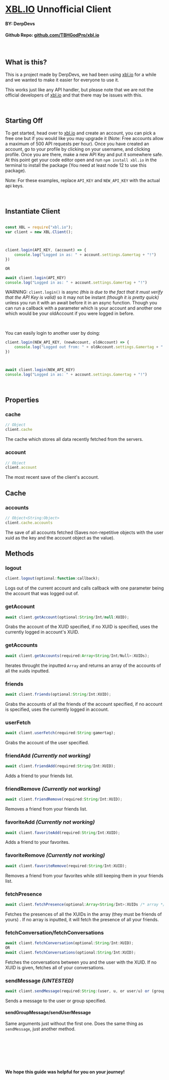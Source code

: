 # [XBL.IO](https://xbl.io) Unnofficial Client
#### BY: DerpDevs
#### Github Repo: [github.com/TBHGodPro/xbl.io](https://github.com/TBHGodPro/xbl.io)

<br>

## What is this?

This is a project made by DerpDevs, we had been using [xbl.io](https://xbl.io) for a while and we wanted to make it easier for everyone to use it.

This works just like any API handler, but please note that we are not the official developers of [xbl.io](https://xbl.io) and that there may be issues with this.

<br>

## Starting Off

To get started, head over to [xbl.io](https://xbl.io) and create an account, you can pick a free one but if you would like you may upgrade it (Note: Free accounts allow a maximum of 500 API requests per hour). Once you have created an account, go to your profile by clicking on your username, and clicking profile. Once you are there, make a new API Key and put it somewhere safe. At this point get your code editor open and run `npm install xbl.io` in the terminal to install the package (You need at least node 12 to use this package). 

Note: For these examples, replace `API_KEY` and `NEW_API_KEY` with the actual api keys.

<br>

## Instantiate Client

```JavaScript

const XBL = require("xbl.io");
var client = new XBL.Client();



client.login(API_KEY, (account) => {
	console.log("Logged in as: " + account.settings.Gamertag + "!")
})

OR

await client.login(API_KEY)
console.log("Logged in as: " + account.settings.Gamertag + "!")
```

WARNING: `client.login()` is async *(this is due to the fact that it must verify that the API Key is valid)* so it may not be instant *(though it is pretty quick)* unless you run it with an await before it in an async function. Though you can run a callback with a parameter which is your account and another one which would be your oldAccount if you were logged in before.

<br>

You can easily login to another user by doing:

```JavaScript
client.login(NEW_API_KEY, (newAccount, oldAccount) => {
	console.log("Logged out from: " + oldAccount.settings.Gamertag + " and logged in as: " + newAccount.settings.Gamertag + "!")
})



await client.login(NEW_API_KEY)
console.log("Logged in as: " + account.settings.Gamertag + "!")
```

<br>

## Properties

### cache
```JavaScript
// Object
client.cache
```
The cache which stores all data recently fetched from the servers.

### account
```JavaScript
// Object
client.account
```
The most recent save of the client's account.



## Cache

### accounts
```JavaScript
// Object<String:Object>
client.cache.accounts
```
The save of all accounts fetched (Saves non-repetitive objects with the user xuid as the key and the account object as the value).



## Methods

### logout
```JavaScript
client.logout(optional:function:callback);
```
Logs out of the current account and calls callback with one parameter being the account that was logged out of.

### getAccount 
```JavaScript
await client.getAccount(optional:String/Int/null:XUID);
```
Grabs the account of the XUID specified, if no XUID is specified, uses the currently logged in account's XUID.

### getAccounts
```JavaScript
await client.getAccounts(required:Array<String/Int/Null>:XUIDs);
```
Iterates throught the inputted `Array` and returns an array of the accounts of all the xuids inputted.

### friends 
```JavaScript
await client.friends(optional:String/Int:XUID);
```
Grabs the accounts of all the friends of the account specified, if no account is specified, uses the currently logged in account.

### userFetch 
```JavaScript
await client.userFetch(required:String:gamertag);
```
Grabs the account of the user specified.

### friendAdd *(Currently not working)*
```JavaScript
await client.friendAdd(required:String/Int:XUID);
```
Adds a friend to your friends list.

### friendRemove *(Currently not working)*
```JavaScript
await client.friendRemove(required:String/Int:XUID);
```
Removes a friend from your friends list.

### favoriteAdd *(Currently not working)*
```JavaScript
await client.favoriteAdd(required:String/Int:XUID);
```
Adds a friend to your favorites.

### favoriteRemove *(Currently not working)*
```JavaScript
await client.favoriteRemove(required:String/Int:XUID);
```
Removes a friend from your favorites while still keeping them in your friends list.

### fetchPresence
```JavaScript
await client.fetchPresence(optional:Array<String/Int>:XUIDs /* array */);
```
Fetches the presences of all the XUIDs in the array (they must be friends of yours)	. If no array is inputted, it will fetch the presence of all your friends.

### fetchConversation/fetchConversations
```JavaScript
await client.fetchConversation(optional:String/Int:XUID);
OR
await client.fetchConversations(optional:String/Int:XUID);
```
Fetches the conversations between you and the user with the XUID. If no XUID is given, fetches all of your conversations.

### sendMessage *(UNTESTED)*
```JavaScript
await client.sendMessage(required:String:(user, u, or user/u) or (group, g, or group/g), required:String/Int:groupId or user XUID, required:String:message);
```
Sends a message to the user or group specified.

#### sendGroupMessage/sendUserMessage
Same arguments just without the first one. Does the same thing as `sendMessage`, just another method.







<br><br><br><br><br>
#### We hope this guide was helpful for you on your journey!